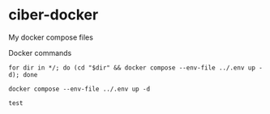 # ciber-docker
My docker compose files

Docker commands

```
for dir in */; do (cd "$dir" && docker compose --env-file ../.env up -d); done
```

```
docker compose --env-file ../.env up -d
```
```
test
```
